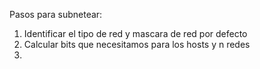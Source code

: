 Pasos para subnetear:
1. Identificar el tipo de red y mascara de red por defecto
2. Calcular bits que necesitamos para los hosts y n redes
3. 